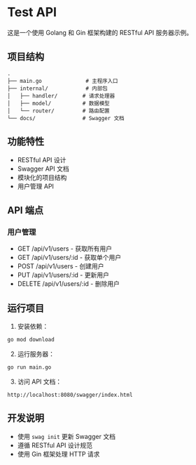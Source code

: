 # Test API

这是一个使用 Golang 和 Gin 框架构建的 RESTful API 服务器示例。

## 项目结构

```
.
├── main.go              # 主程序入口
├── internal/            # 内部包
│   ├── handler/        # 请求处理器
│   ├── model/          # 数据模型
│   └── router/         # 路由配置
└── docs/               # Swagger 文档
```

## 功能特性

- RESTful API 设计
- Swagger API 文档
- 模块化的项目结构
- 用户管理 API

## API 端点

### 用户管理

- GET /api/v1/users - 获取所有用户
- GET /api/v1/users/:id - 获取单个用户
- POST /api/v1/users - 创建用户
- PUT /api/v1/users/:id - 更新用户
- DELETE /api/v1/users/:id - 删除用户

## 运行项目

1. 安装依赖：
```bash
go mod download
```

2. 运行服务器：
```bash
go run main.go
```

3. 访问 API 文档：
```
http://localhost:8080/swagger/index.html
```

## 开发说明

- 使用 `swag init` 更新 Swagger 文档
- 遵循 RESTful API 设计规范
- 使用 Gin 框架处理 HTTP 请求 
